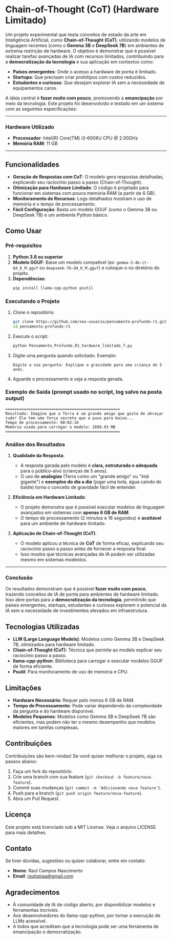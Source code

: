# Chain-of-Thought (CoT) (Hardware Limitado)

Um projeto experimental que testa conceitos de estado da arte em Inteligência Artificial, como **Chain-of-Thought (CoT)**, utilizando modelos de linguagem recentes (como o **Gemma 3B** e **DeepSeek 7B**) em ambientes de extrema restrição de hardware. O objetivo é demonstrar que é possível realizar tarefas avançadas de IA com recursos limitados, contribuindo para a **democratização da tecnologia** e sua aplicação em contextos como:

- **Países emergentes**: Onde o acesso a hardware de ponta é limitado.
- **Startups**: Que precisam criar protótipos com custos reduzidos.
- **Estudantes e curiosos**: Que desejam explorar IA sem a necessidade de equipamentos caros.

A ideia central é **fazer muito com pouco**, promovendo a **emancipação** por meio da tecnologia. Este projeto foi desenvolvido e testado em um sistema com as seguintes especificações:

---

### Hardware Utilizado

- **Processador**: Intel(R) Core(TM) i3-6006U CPU @ 2.00GHz
- **Memória RAM**: 11 GB

---

## Funcionalidades

- **Geração de Respostas com CoT**: O modelo gera respostas detalhadas, explicando seu raciocínio passo a passo (Chain-of-Thought).
- **Otimização para Hardware Limitado**: O código é projetado para funcionar em sistemas com pouca memória RAM (a partir de 6 GB).
- **Monitoramento de Recursos**: Logs detalhados mostram o uso de memória e o tempo de processamento.
- **Fácil Configuração**: Basta um modelo GGUF (como o Gemma 3B ou DeepSeek 7B) e um ambiente Python básico.

## Como Usar

### Pré-requisitos

1. **Python 3.8 ou superior**
2. **Modelo GGUF**: Baixe um modelo compatível (ex: `gemma-3-4b-it-Q4_K_M.gguf` ou `deepseek-7b-Q4_K_M.gguf`) e coloque-o no diretório do projeto.
3. **Dependências**:
   ```bash
   pip install llama-cpp-python psutil
   ```

### Executando o Projeto

1. Clone o repositório:
   ```bash
   git clone https://github.com/seu-usuario/pensamento-profundo-r1.git
   cd pensamento-profundo-r1
   ```

2. Execute o script:
   ```bash
   python Pensamento_Profundo_R1_hardware_limitado_7.py
   ```

3. Digite uma pergunta quando solicitado. Exemplo:
   ```
   Digite a sua pergunta: Explique a gravidade para uma criança de 5 anos.
   ```

4. Aguarde o processamento e veja a resposta gerada.

### Exemplo de Saída (prompt usado no script, log salvo na posta output)

```
==================================================
Resultado: Imagine que a Terra é um grande amigo que gosta de abraçar tudo! Ela tem uma força secreta que a puxa para baixo...
Tempo de processamento: 00:02:16
Memória usada para carregar o modelo: 2690.93 MB
==================================================
```

### Análise dos Resultados

1. **Qualidade da Resposta**:
   - A resposta gerada pelo modelo é **clara, estruturada e adequada** para o público-alvo (crianças de 5 anos).
   - O uso de **analogias** (Terra como um "grande amigo" ou "ímã gigante") e **exemplos do dia a dia** (jogar uma bola, água caindo do balde) torna o conceito de gravidade fácil de entender.

2. **Eficiência em Hardware Limitado**:
   - O projeto demonstra que é possível executar modelos de linguagem avançados em sistemas com **apenas 6 GB de RAM**.
   - O tempo de processamento (2 minutos e 16 segundos) é **aceitável** para um ambiente de hardware limitado.

3. **Aplicação de Chain-of-Thought (CoT)**:
   - O modelo aplicou a técnica de **CoT** de forma eficaz, explicando seu raciocínio passo a passo antes de fornecer a resposta final.
   - Isso mostra que técnicas avançadas de IA podem ser utilizadas mesmo em sistemas modestos.

---

### Conclusão

Os resultados demonstram que é possível **fazer muito com pouco**, trazendo conceitos de IA de ponta para ambientes de hardware limitado. Isso abre portas para a **democratização da tecnologia**, permitindo que países emergentes, startups, estudantes e curiosos explorem o potencial da IA sem a necessidade de investimentos elevados em infraestrutura.


## Tecnologias Utilizadas

- **LLM (Large Language Models)**: Modelos como Gemma 3B e DeepSeek 7B, otimizados para hardware limitado.
- **Chain-of-Thought (CoT)**: Técnica que permite ao modelo explicar seu raciocínio passo a passo.
- **llama-cpp-python**: Biblioteca para carregar e executar modelos GGUF de forma eficiente.
- **Psutil**: Para monitoramento de uso de memória e CPU.

## Limitações

- **Hardware Necessário**: Requer pelo menos 6 GB de RAM.
- **Tempo de Processamento**: Pode variar dependendo da complexidade da pergunta e do hardware disponível.
- **Modelos Pequenos**: Modelos como Gemma 3B e DeepSeek 7B são eficientes, mas podem não ter o mesmo desempenho que modelos maiores em tarefas complexas.

## Contribuições

Contribuições são bem-vindas! Se você quiser melhorar o projeto, siga os passos abaixo:

1. Faça um fork do repositório.
2. Crie uma branch com sua feature (`git checkout -b feature/nova-feature`).
3. Commit suas mudanças (`git commit -m 'Adicionando nova feature'`).
4. Push para a branch (`git push origin feature/nova-feature`).
5. Abra um Pull Request.

## Licença

Este projeto está licenciado sob a MIT License. Veja o arquivo LICENSE para mais detalhes.

## Contato

Se tiver dúvidas, sugestões ou quiser colaborar, entre em contato:

- **Nome**: Raul Campos Nascimento
- **Email**: rautopiaa@gmail.com

## Agradecimentos

- À comunidade de IA de código aberto, por disponibilizar modelos e ferramentas incríveis.
- Aos desenvolvedores do llama-cpp-python, por tornar a execução de LLMs acessível.
- A todos que acreditam que a tecnologia pode ser uma ferramenta de emancipação e democratização.
